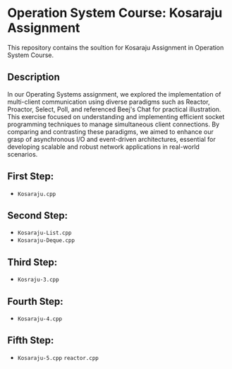 # Operation System Course: Kosaraju Assignment
This repository contains the soultion for Kosaraju Assignment in Operation System Course.


## Description
In our Operating Systems assignment, we explored the implementation of multi-client communication using diverse paradigms such as Reactor, Proactor, Select, Poll, and referenced Beej's Chat for practical illustration. This exercise focused on understanding and implementing efficient socket programming techniques to manage simultaneous client connections. By comparing and contrasting these paradigms, we aimed to enhance our grasp of asynchronous I/O and event-driven architectures, essential for developing scalable and robust network applications in real-world scenarios.



First Step:
-
- `Kosaraju.cpp`

Second Step:
-
- `Kosaraju-List.cpp`
- `Kosaraju-Deque.cpp`

Third Step:
- 
- `Kosraju-3.cpp`

Fourth Step:
- 
- `Kosaraju-4.cpp`

  
Fifth Step:
- 
- `Kosaraju-5.cpp` `reactor.cpp`

